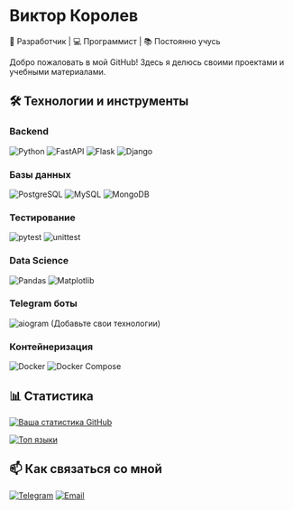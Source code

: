 # Виктор Королев

🚀 Разработчик | 💻 Программист | 📚 Постоянно учусь  

Добро пожаловать в мой GitHub! Здесь я делюсь своими проектами и учебными материалами.

## 🛠️ Технологии и инструменты

### Backend
![Python](https://img.shields.io/badge/Python-3776AB?style=for-the-badge&logo=python&logoColor=white)
![FastAPI](https://img.shields.io/badge/FastAPI-005571?style=for-the-badge&logo=fastapi)
![Flask](https://img.shields.io/badge/Flask-000000?style=for-the-badge&logo=flask&logoColor=white)
![Django](https://img.shields.io/badge/Django-092E20?style=for-the-badge&logo=django&logoColor=white)

### Базы данных
![PostgreSQL](https://img.shields.io/badge/PostgreSQL-4169E1?style=for-the-badge&logo=postgresql&logoColor=white)
![MySQL](https://img.shields.io/badge/MySQL-4479A1?style=for-the-badge&logo=mysql&logoColor=white)
![MongoDB](https://img.shields.io/badge/MongoDB-47A248?style=for-the-badge&logo=mongodb&logoColor=white)

### Тестирование
![pytest](https://img.shields.io/badge/-pytest-0A9EDC?style=for-the-badge&logo=pytest&logoColor=white)
![unittest](https://img.shields.io/badge/-unittest-000000?style=for-the-badge&logo=python&logoColor=white)

### Data Science
![Pandas](https://img.shields.io/badge/Pandas-150458?style=for-the-badge&logo=pandas&logoColor=white)
![Matplotlib](https://img.shields.io/badge/Matplotlib-%23ffffff.svg?style=for-the-badge&logo=Matplotlib&logoColor=black)

### Telegram боты
![aiogram](https://img.shields.io/badge/-aiogram-2CA5E0?style=for-the-badge&logo=telegram&logoColor=white)
(Добавьте свои технологии)

### Контейнеризация
![Docker](https://img.shields.io/badge/Docker-2496ED?style=for-the-badge&logo=docker&logoColor=white)
![Docker Compose](https://img.shields.io/badge/Docker_Compose-2496ED?style=for-the-badge&logo=docker&logoColor=white)

## 📊 Статистика

[![Ваша статистика GitHub](https://github-readme-stats.vercel.app/api?username=Wiltort&show_icons=true&theme=radical)](https://github.com/anuraghazra/github-readme-stats)

[![Топ языки](https://github-readme-stats.vercel.app/api/top-langs/?username=Wiltort&layout=compact&theme=radical)](https://github.com/anuraghazra/github-readme-stats)

## 📫 Как связаться со мной

[![Telegram](https://img.shields.io/badge/-Telegram-26A5E4?style=flat-square&logo=telegram&logoColor=white)](https://t.me/wiltort)
[![Email](https://img.shields.io/badge/-Email-D14836?style=flat-square&logo=gmail&logoColor=white)](mailto:wiltort21@gmail.com)